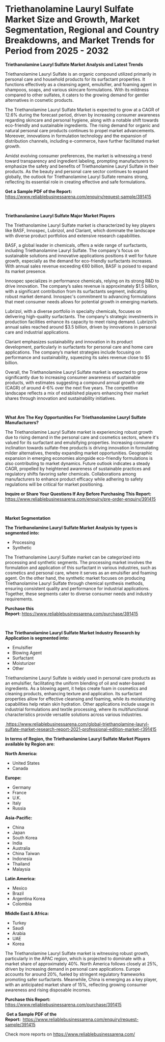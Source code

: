 <p><h1>Triethanolamine Lauryl Sulfate Market Size and Growth, Market Segmentation, Regional and Country Breakdowns, and Market Trends for Period from 2025 -  2032</h1></p><p><strong>Triethanolamine Lauryl Sulfate Market Analysis and Latest Trends</strong></p>
<p><p>Triethanolamine Lauryl Sulfate is an organic compound utilized primarily in personal care and household products for its surfactant properties. It functions effectively as a cleansing agent, emulsifier, and foaming agent in shampoos, soaps, and various skincare formulations. With its mildness compared to other sulfates, it caters to the growing demand for gentler alternatives in cosmetic products.</p><p>The Triethanolamine Lauryl Sulfate Market is expected to grow at a CAGR of 12.6% during the forecast period, driven by increasing consumer awareness regarding skincare and personal hygiene, along with a notable shift towards eco-friendly and sustainable ingredients. The rising demand for organic and natural personal care products continues to propel market advancements. Moreover, innovations in formulation technology and the expansion of distribution channels, including e-commerce, have further facilitated market growth. </p><p>Amidst evolving consumer preferences, the market is witnessing a trend toward transparency and ingredient labeling, prompting manufacturers to emphasize the safety and benefits of Triethanolamine Lauryl Sulfate in their products. As the beauty and personal care sector continues to expand globally, the outlook for Triethanolamine Lauryl Sulfate remains strong, reflecting its essential role in creating effective and safe formulations.</p></p>
<p><strong>Get a Sample PDF of the Report:&nbsp;</strong> <a href="https://www.reliablebusinessarena.com/enquiry/request-sample/391415?utm_campaign=1420&utm_medium=2&utm_source=Github&utm_content=ia&utm_term=16012025&utm_id=triethanolamine-lauryl-sulfate">https://www.reliablebusinessarena.com/enquiry/request-sample/391415</a></p>
<p>&nbsp;</p>
<p><strong>Triethanolamine Lauryl Sulfate Major Market Players</strong></p>
<p><p>The Triethanolamine Lauryl Sulfate market is characterized by key players like BASF, Innospec, Lubrizol, and Clariant, which dominate the landscape with diverse product portfolios and extensive research capabilities. </p><p>BASF, a global leader in chemicals, offers a wide range of surfactants, including Triethanolamine Lauryl Sulfate. The company's focus on sustainable solutions and innovative applications positions it well for future growth, especially as the demand for eco-friendly surfactants increases. With annual sales revenue exceeding €60 billion, BASF is poised to expand its market presence.</p><p>Innospec specializes in performance chemicals, relying on its strong R&D to drive innovation. The company’s sales revenue is approximately $1.5 billion, with a significant contribution from its surfactants segment, indicating robust market demand. Innospec's commitment to advancing formulations that meet consumer needs allows for potential growth in emerging markets.</p><p>Lubrizol, with a diverse portfolio in specialty chemicals, focuses on delivering high-quality surfactants. The company's strategic investments in production facilities enhance its capacity to meet rising demand. Lubrizol’s annual sales reached around $3.5 billion, driven by innovations in personal care and industrial applications.</p><p>Clariant emphasizes sustainability and innovation in its product development, particularly in surfactants for personal care and home care applications. The company’s market strategies include focusing on performance and sustainability, squeezing its sales revenue close to $5 billion. </p><p>Overall, the Triethanolamine Lauryl Sulfate market is expected to grow significantly due to increasing consumer awareness of sustainable products, with estimates suggesting a compound annual growth rate (CAGR) of around 4-6% over the next five years. The competitive landscape reflects a mix of established players enhancing their market shares through innovation and sustainability initiatives.</p></p>
<p>&nbsp;</p>
<p><strong>What Are The Key Opportunities For Triethanolamine Lauryl Sulfate Manufacturers?</strong></p>
<p><p>The Triethanolamine Lauryl Sulfate market is experiencing robust growth due to rising demand in the personal care and cosmetics sectors, where it's valued for its surfactant and emulsifying properties. Increasing consumer inclination towards sulfate-free products is driving innovation in formulating milder alternatives, thereby expanding market opportunities. Geographic expansion in emerging economies alongside eco-friendly formulations is also contributing to market dynamics. Future outlook indicates a steady CAGR, propelled by heightened awareness of sustainable practices and regulatory shifts favoring safer chemicals. Collaborations among manufacturers to enhance product efficacy while adhering to safety regulations will be critical for market positioning.</p></p>
<p><strong>Inquire or Share Your Questions If Any Before Purchasing This Report:</strong> <a href="https://www.reliablebusinessarena.com/enquiry/pre-order-enquiry/391415?utm_campaign=1420&utm_medium=2&utm_source=Github&utm_content=ia&utm_term=16012025&utm_id=triethanolamine-lauryl-sulfate">https://www.reliablebusinessarena.com/enquiry/pre-order-enquiry/391415</a></p>
<p>&nbsp;</p>
<p><strong>Market Segmentation</strong></p>
<p><strong>The Triethanolamine Lauryl Sulfate Market Analysis by types is segmented into:</strong></p>
<p><ul><li>Processing</li><li>Synthetic</li></ul></p>
<p><p>The Triethanolamine Lauryl Sulfate market can be categorized into processing and synthetic segments. The processing market involves the formulation and application of this surfactant in various industries, such as cosmetics and personal care, where it serves as an emulsifier and foaming agent. On the other hand, the synthetic market focuses on producing Triethanolamine Lauryl Sulfate through chemical synthesis methods, ensuring consistent quality and performance for industrial applications. Together, these segments cater to diverse consumer needs and industry requirements.</p></p>
<p><strong>Purchase this Report:&nbsp;</strong><a href="https://www.reliablebusinessarena.com/purchase/391415?utm_campaign=1420&utm_medium=2&utm_source=Github&utm_content=ia&utm_term=16012025&utm_id=triethanolamine-lauryl-sulfate">https://www.reliablebusinessarena.com/purchase/391415</a></p>
<p>&nbsp;</p>
<p><strong>The Triethanolamine Lauryl Sulfate Market Industry Research by Application is segmented into:</strong></p>
<p><ul><li>Emulsifier</li><li>Blowing Agent</li><li>Surfactant</li><li>Moisturizer</li><li>Other</li></ul></p>
<p><p>Triethanolamine Lauryl Sulfate is widely used in personal care products as an emulsifier, facilitating the uniform blending of oil and water-based ingredients. As a blowing agent, it helps create foam in cosmetics and cleaning products, enhancing texture and application. Its surfactant properties allow for effective cleansing and foaming, while its moisturizing capabilities help retain skin hydration. Other applications include usage in industrial formulations and textile processing, where its multifunctional characteristics provide versatile solutions across various industries.</p></p>
<p><a href="https://www.reliablebusinessarena.com/global-triethanolamine-lauryl-sulfate-market-research-report-2021-professional-edition-market-r391415?utm_campaign=1420&utm_medium=2&utm_source=Github&utm_content=ia&utm_term=16012025&utm_id=triethanolamine-lauryl-sulfate">&nbsp;https://www.reliablebusinessarena.com/global-triethanolamine-lauryl-sulfate-market-research-report-2021-professional-edition-market-r391415</a></p>
<p><strong>In terms of Region, the Triethanolamine Lauryl Sulfate Market Players available by Region are:</strong></p>
<p>
    <p> <strong> North America: </strong>
        <ul>
            <li>United States</li>
            <li>Canada</li>
        </ul>
        </p> 
    <p> <strong> Europe: </strong>
        <ul>
            <li>Germany</li>
            <li>France</li>
            <li>U.K.</li>
            <li>Italy</li>
            <li>Russia</li>
        </ul>
        </p> 
    <p> <strong> Asia-Pacific: </strong>
        <ul>
            <li>China</li>
            <li>Japan</li>
            <li>South Korea</li>
            <li>India</li>
            <li>Australia</li>
            <li>China Taiwan</li>
            <li>Indonesia</li>
            <li>Thailand</li>
            <li>Malaysia</li>
        </ul>
        </p> 
    <p> <strong> Latin America: </strong>
        <ul>
            <li>Mexico</li>
            <li>Brazil</li>
            <li>Argentina Korea</li>
            <li>Colombia</li>
        </ul>
        </p> 
    <p> <strong> Middle East & Africa: </strong>
        <ul>
            <li>Turkey</li>
            <li>Saudi</li>
            <li>Arabia</li>
            <li>UAE</li>
            <li>Korea</li>
        </ul>
    </p>
    </p>
<p><p>The Triethanolamine Lauryl Sulfate market is witnessing robust growth, particularly in the APAC region, which is projected to dominate with a market share of approximately 40%. North America follows closely at 25%, driven by increasing demand in personal care applications. Europe accounts for around 20%, fueled by stringent regulatory frameworks promoting safer surfactants. Meanwhile, China is emerging as a key player, with an anticipated market share of 15%, reflecting growing consumer awareness and rising disposable incomes.</p></p>
<p><strong>Purchase this Report: </strong><a href="https://www.reliablebusinessarena.com/purchase/391415?utm_campaign=1420&utm_medium=2&utm_source=Github&utm_content=ia&utm_term=16012025&utm_id=triethanolamine-lauryl-sulfate">https://www.reliablebusinessarena.com/purchase/391415</a></p>
<p>&nbsp;<strong>Get a Sample PDF of the Report:&nbsp;&nbsp;</strong><a href="https://www.reliablebusinessarena.com/enquiry/request-sample/391415?utm_campaign=1420&utm_medium=2&utm_source=Github&utm_content=ia&utm_term=16012025&utm_id=triethanolamine-lauryl-sulfate">https://www.reliablebusinessarena.com/enquiry/request-sample/391415</a></p>
<p><strong></strong></p>
<p>Check more reports on <a href="https://www.reliablebusinessarena.com/?utm_campaign=1420&utm_medium=2&utm_source=Github&utm_content=ia&utm_term=16012025&utm_id=triethanolamine-lauryl-sulfate">https://www.reliablebusinessarena.com/</a></p>